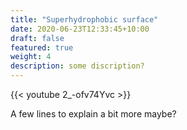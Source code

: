 ```yaml
---
title: "Superhydrophobic surface"
date: 2020-06-23T12:33:45+10:00
draft: false
featured: true
weight: 4
description: some discription?
---
```


{{< youtube 2_-ofv74Yvc >}}

A few lines to explain a bit more maybe?